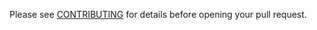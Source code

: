 Please see [CONTRIBUTING](https://docs.phantom.org/guidebook/contribution-guidelines/contributing.html) for details before opening your pull request.
